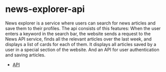 # news-explorer-api

News explorer is a service where users can search for news articles and save them to their profiles.
The api consists of this features:
When the user enters a keyword in the search bar, the website sends a request to the News API service, finds all the relevant articles over the last week, and displays a list of cards for each of them.
It displays all articles saved by a user in a special section of the website.
And an API for user authentication and saving articles.

* [API](https://api.gilad2.students.nomoreparties.sbs)
